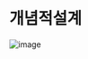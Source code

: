 # 개념적설계

![image](https://github.com/HaeZuo/NewMit/assets/66985977/08bf4684-9d38-44d0-b448-0b999049190e)
